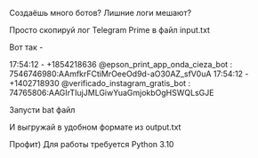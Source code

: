 Создаёшь много ботов? Лишние логи мешают? 

Просто скопируй лог Telegram Prime в файл input.txt

Вот так - 

17:54:12 - +1854218636 @epson_print_app_onda_cieza_bot : 7546746980:AAmfkrFCtiMrOeeOd9d-aO30AZ_sfV0uA
17:54:12 - +1402718930 @verificado_instagram_gratis_bot : 74765806:AAGIrTIujJMLGiwYuaGmjokbOgHSWQLsGJE

Запусти bat файл 

И выгружай в удобном формате из output.txt

Профит) Для работы требуется Python 3.10
